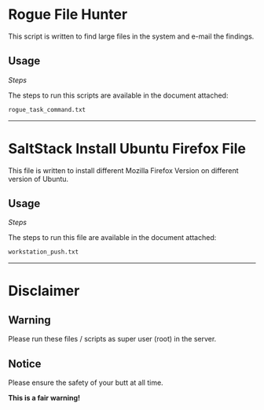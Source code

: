 # **Rogue File Hunter** 

This script is written to find large files in the system and e-mail the findings.

## Usage

*Steps*

The steps to run this scripts are available in the document attached:
```bash
rogue_task_command.txt
```
---

# **SaltStack Install Ubuntu Firefox File**

This file is written to install different Mozilla Firefox Version on different version of Ubuntu.

## Usage

*Steps*

The steps to run this file are available in the document attached:
```bash
workstation_push.txt
```

---

# **Disclaimer**

## Warning

Please run these files / scripts as super user (root) in the server.

## Notice

Please ensure the safety of your butt at all time.

**This is a fair warning!**